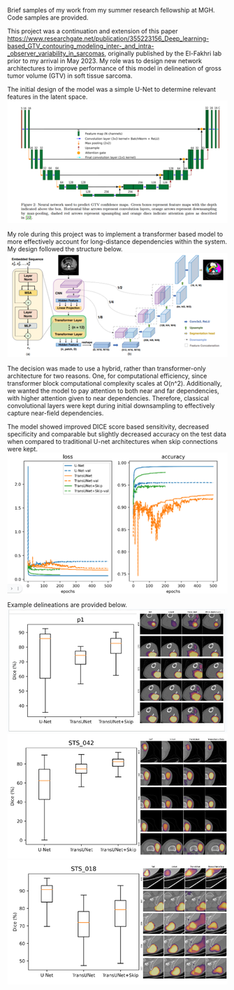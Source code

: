 Brief samples of my work from my summer research fellowship at MGH. Code samples are provided.

This project was a continuation and extension of this paper https://www.researchgate.net/publication/355223156_Deep_learning-based_GTV_contouring_modeling_inter-_and_intra-_observer_variability_in_sarcomas, originally published by the El-Fakhri lab prior to my arrival in May 2023. My role was to design new network architectures to improve performance of this model in delineation of gross tumor volume (GTV) in soft tissue sarcoma.

The initial design of the model was a simple U-Net to determine relevant features in the latent space. 
![](unet.png)

My role during this project was to implement a transformer based model to more effectively account for long-distance dependencies within the system. My design followed the structure below.
![](transunet.png)

The decision was made to use a hybrid, rather than transformer-only architecture for two reasons. One, for computational efficiency, since transformer block computational complexity scales at O(n^2). Additionally, we wanted the model to pay attention to both near and far dependencies, with higher attention given to near dependencies. Therefore, classical convolutional layers were kept during initial downsampling to effectively capture near-field dependencies.

The model showed improved DICE score based sensitivity, decreased specificity and comparable but slightly decreased accuracy on the test data when compared to traditional U-net architectures when skip connections were kept.
![](results.png)

Example delineations are provided below.
![](example1.png)
![](example2.png)
![](example3.png)
